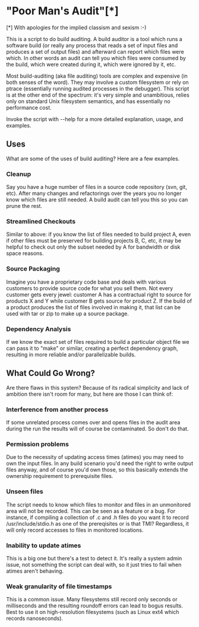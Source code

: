 # "Poor Man's Audit"[*]

[*] With apologies for the implied classism and sexism :-)

This is a script to do build auditing. A build auditor is a tool which
runs a software build (or really any process that reads a set of input
files and produces a set of output files) and afterward can report which
files were which. In other words an audit can tell you which files were
consumed by the build, which were created during it, which were ignored by
it, etc.

Most build-auditing (aka file auditing) tools are complex and expensive
(in both senses of the word). They may involve a custom filesystem or rely
on ptrace (essentially running audited processes in the debugger).  This
script is at the other end of the spectrum: it's very simple and
unambitious, relies only on standard Unix filesystem semantics, and has
essentially no performance cost.

Invoke the script with --help for a more detailed explanation, usage, and
examples.

## Uses

What are some of the uses of build auditing? Here are a few examples.

### Cleanup

Say you have a huge number of files in a source code repository (svn, git,
etc). After many changes and refactorings over the years you no longer
know which files are still needed. A build audit can tell you this so you
can prune the rest.

### Streamlined Checkouts

Similar to above: if you know the list of files needed to build project A,
even if other files must be preserved for building projects B, C, etc, it
may be helpful to check out only the subset needed by A for bandwidth or
disk space reasons.

### Source Packaging

Imagine you have a proprietary code base and deals with various customers
to provide source code for what you sell them. Not every customer gets
every jewel: customer A has a contractual right to source for products X
and Y while customer B gets source for product Z.  If the build of a
product produces the list of files involved in making it, that list can be
used with tar or zip to make up a source package.

### Dependency Analysis

If we know the exact set of files required to build a particular object
file we can pass it to "make" or similar, creating a perfect dependency
graph, resulting in more reliable and/or parallelizable builds.

## What Could Go Wrong?

Are there flaws in this system? Because of its radical simplicity and
lack of ambition there isn't room for many, but here are those I can
think of:

### Interference from another process

If some unrelated process comes over and opens files in the audit area
during the run the results will of course be contaminated. So don't
do that.

### Permission problems

Due to the necessity of updating access times (atimes) you may need
to own the input files. In any build scenario you'd need the right
to write output files anyway, and of course you'd own those, so this
basically extends the ownership requirement to prerequisite files.

### Unseen files

The script needs to know which files to monitor and files in an
unmonitored area will not be recorded. This can be seen as a feature or
a bug. For instance, if compiling a collection of .c and .h files do
you want it to record /usr/include/stdio.h as one of the prereqisites
or is that TMI? Regardless, it will only record accesses to files in
monitored locations.

### Inability to update atimes

This is a big one but there's a test to detect it. It's really a system
admin issue, not something the script can deal with, so it just tries
to fail when atimes aren't behaving.

### Weak granularity of file timestamps

This is a common issue. Many filesystems still record only seconds
or milliseconds and the resulting roundoff errors can lead to bogus
results. Best to use it on high-resolution filesystems (such as Linux
ext4 which records nanoseconds).
